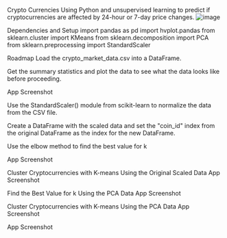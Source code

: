 Crypto Currencies
Using Python and unsupervised learning to predict if cryptocurrencies are affected by 24-hour or 7-day price changes.
![image](https://github.com/rmousavi65/CryptoClustering/assets/124542074/5ffbee0d-3e3d-484b-875f-16603b2cf232)


Dependencies and Setup
import pandas as pd
import hvplot.pandas
from sklearn.cluster import KMeans
from sklearn.decomposition import PCA
from sklearn.preprocessing import StandardScaler


Roadmap
Load the crypto_market_data.csv into a DataFrame.

Get the summary statistics and plot the data to see what the data looks like before proceeding.

App Screenshot

Use the StandardScaler() module from scikit-learn to normalize the data from the CSV file.

Create a DataFrame with the scaled data and set the "coin_id" index from the original DataFrame as the index for the new DataFrame.

Use the elbow method to find the best value for k

App Screenshot

Cluster Cryptocurrencies with K-means Using the Original Scaled Data
App Screenshot

Find the Best Value for k Using the PCA Data
App Screenshot

Cluster Cryptocurrencies with K-means Using the PCA Data
App Screenshot

App Screenshot
